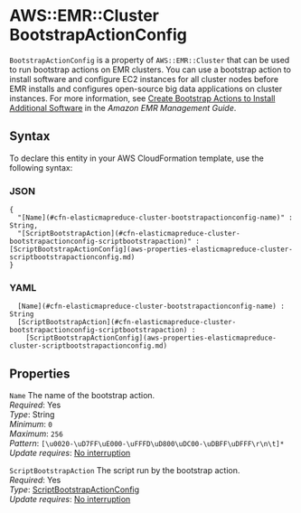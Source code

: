 # AWS::EMR::Cluster BootstrapActionConfig<a name="aws-properties-elasticmapreduce-cluster-bootstrapactionconfig"></a>

`BootstrapActionConfig` is a property of `AWS::EMR::Cluster` that can be used to run bootstrap actions on EMR clusters\. You can use a bootstrap action to install software and configure EC2 instances for all cluster nodes before EMR installs and configures open\-source big data applications on cluster instances\. For more information, see [Create Bootstrap Actions to Install Additional Software](https://docs.aws.amazon.com/emr/latest/ManagementGuide/emr-plan-bootstrap.html) in the *Amazon EMR Management Guide*\.

## Syntax<a name="aws-properties-elasticmapreduce-cluster-bootstrapactionconfig-syntax"></a>

To declare this entity in your AWS CloudFormation template, use the following syntax:

### JSON<a name="aws-properties-elasticmapreduce-cluster-bootstrapactionconfig-syntax.json"></a>

```
{
  "[Name](#cfn-elasticmapreduce-cluster-bootstrapactionconfig-name)" : String,
  "[ScriptBootstrapAction](#cfn-elasticmapreduce-cluster-bootstrapactionconfig-scriptbootstrapaction)" : [ScriptBootstrapActionConfig](aws-properties-elasticmapreduce-cluster-scriptbootstrapactionconfig.md)
}
```

### YAML<a name="aws-properties-elasticmapreduce-cluster-bootstrapactionconfig-syntax.yaml"></a>

```
﻿  [Name](#cfn-elasticmapreduce-cluster-bootstrapactionconfig-name) : String
﻿  [ScriptBootstrapAction](#cfn-elasticmapreduce-cluster-bootstrapactionconfig-scriptbootstrapaction) : 
    [ScriptBootstrapActionConfig](aws-properties-elasticmapreduce-cluster-scriptbootstrapactionconfig.md)
```

## Properties<a name="aws-properties-elasticmapreduce-cluster-bootstrapactionconfig-properties"></a>

`Name`  <a name="cfn-elasticmapreduce-cluster-bootstrapactionconfig-name"></a>
The name of the bootstrap action\.  
*Required*: Yes  
*Type*: String  
*Minimum*: `0`  
*Maximum*: `256`  
*Pattern*: `[\u0020-\uD7FF\uE000-\uFFFD\uD800\uDC00-\uDBFF\uDFFF\r\n\t]*`  
*Update requires*: [No interruption](https://docs.aws.amazon.com/AWSCloudFormation/latest/UserGuide/using-cfn-updating-stacks-update-behaviors.html#update-no-interrupt)

`ScriptBootstrapAction`  <a name="cfn-elasticmapreduce-cluster-bootstrapactionconfig-scriptbootstrapaction"></a>
The script run by the bootstrap action\.  
*Required*: Yes  
*Type*: [ScriptBootstrapActionConfig](aws-properties-elasticmapreduce-cluster-scriptbootstrapactionconfig.md)  
*Update requires*: [No interruption](https://docs.aws.amazon.com/AWSCloudFormation/latest/UserGuide/using-cfn-updating-stacks-update-behaviors.html#update-no-interrupt)